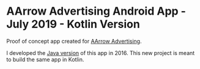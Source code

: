 # AArrow Advertising Android App - July 2019 - Kotlin Version
Proof of concept app created for [AArrow Advertising](http://aarrowsignspinners.com/).

I developed the [Java version](https://github.com/salazar3antonio/aarrow-app-java) of this app in 2016. This new project is meant to build the same app in Kotlin.
